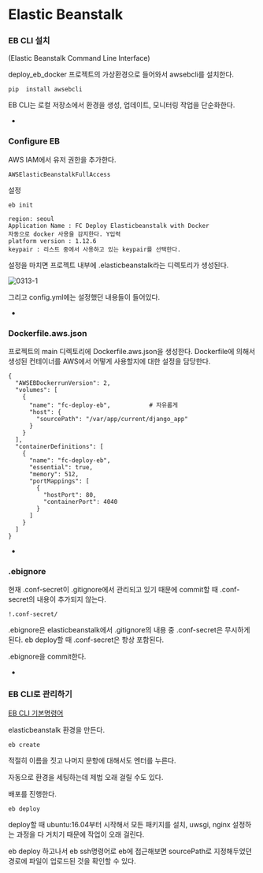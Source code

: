 # Elastic Beanstalk

### EB CLI 설치 
(Elastic Beanstalk Command Line Interface)

deploy_eb_docker 프로젝트의 가상환경으로 들어와서 awsebcli를 설치한다.
```
pip  install awsebcli
```
EB CLI는 로컬 저장소에서 환경을 생성, 업데이트, 모니터링 작업을 단순화한다.

-

### Configure EB

AWS IAM에서 유저 권한을 추가한다. 
```
AWSElasticBeanstalkFullAccess
```

설정
```
eb init

region: seoul
Application Name : FC Deploy Elasticbeanstalk with Docker
자동으로 docker 사용을 감지한다. Y입력
platform version : 1.12.6
keypair : 리스트 중에서 사용하고 있는 keypair를 선택한다. 
```

설정을 마치면 프로젝트 내부에 .elasticbeanstalk라는 디렉토리가 생성된다. 

![0313-1](https://s27.postimg.org/70qud95ir/0313_1.png)

그리고 config.yml에는 설정했던 내용들이 들어있다.

-

### Dockerfile.aws.json

프로젝트의 main 디렉토리에 Dockerfile.aws.json을 생성한다. Dockerfile에 의해서 생성된  컨테이너를 AWS에서 어떻게 사용할지에 대한 설정을 담당한다. 

```
{
  "AWSEBDockerrunVersion": 2,
  "volumes": [
    {
      "name": "fc-deploy-eb",			# 자유롭게
      "host": {
        "sourcePath": "/var/app/current/django_app"
      }
    }
  ],
  "containerDefinitions": [
    {
      "name": "fc-deploy-eb",
      "essential": true,
      "memory": 512,
      "portMappings": [
        {
          "hostPort": 80,
          "containerPort": 4040
        }
      ]
    }
  ]
}
```

-

### .ebignore

현재 .conf-secret이 .gitignore에서 관리되고 있기 때문에 commit할 때 .conf-secret의 내용이 추가되지 않는다. 

```
!.conf-secret/
```
.ebignore은 elasticbeanstalk에서 .gitignore의 내용 중 .conf-secret은 무시하게 된다. eb deploy할 때 .conf-secret은 항상 포함된다.  

.ebignore을 commit한다. 

-

### EB CLI로 관리하기

[EB CLI 기본명령어](https://docs.aws.amazon.com/ko_kr/elasticbeanstalk/latest/dg/eb-cli3-getting-started.html)

elasticbeanstalk 환경을 만든다.
```
eb create
```
적절히 이름을 짓고 나머지 문항에 대해서도 엔터를 누른다. 

자동으로 환경을 세팅하는데 제법 오래 걸릴 수도 있다. 

배포를 진행한다.
```
eb deploy
```
deploy할 때 ubuntu:16.04부터 시작해서 모든 패키지를 설치, uwsgi, nginx 설정하는 과정을 다 거치기 때문에 작업이 오래 걸린다.

eb deploy 하고나서 eb ssh명령어로 eb에 접근해보면 sourcePath로 지정해두었던 경로에 파일이 업로드된 것을 확인할 수 있다. 

